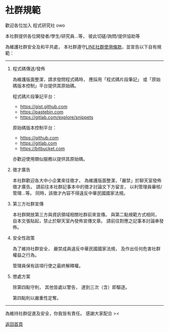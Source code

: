 # 社群規範

歡迎各位加入 程式研究社 owo

本社群提供各位開發者/學生/研究員...等，
彼此切磋/詢問/提供協助等

為維護社群安全及和平共處，
本社群遵守[LINE社群使用條款](http://official-blog.line.me/tw/archives/82859412.html)，並宣告以下自有規範：

***

1. 程式碼傳送/發佈

    為維護版面整潔，請求發問程式碼時，
    應採用「程式碼片段筆記」
    或「原始碼版本控制」平台提供其原始碼。

    程式碼片段筆記平台：
    - <https://gist.github.com>
    - <https://pastebin.com>
    - <https://gitlab.com/explore/snippets>

    原始碼版本控制平台：
    - <https://github.com>
    - <https://gitlab.com>
    - <https://bitbucket.com>

    亦歡迎使用類似服務以提供其原始碼。

2. 徵才廣告

    本社群歡迎各大中小企業來往徵才。
    為維護版面整潔，「嚴禁」於聊天室發佈徵才廣告。
    請前往本社群記事本中的徵才討論文下方留言，
    以利管理員審核/管理...等。
    同時，該徵才內容不得違反中華民國國家法規。

3. 第三方社群宣傳

    本社群開放第三方與資訊領域相關社群前來宣傳。
    與第二點規範方式相同，
    自本文張貼起，禁止於聊天室內發佈宣傳文章。
    請前往對應之記事本討論串發佈。

4. 安全性政策

    為了維持社群安全，
    嚴禁成員違反中華民國國家法規，
    及作出任何危害社群權益之行為。

    管理員保有該項行使之最終解釋權。

5. 懲處方案

    除第四點守則，
    其他皆處以警告，
    達到三次（含）即驅逐。

    第四點則以嚴重性定奪。

***

為維持社群促進及安全，你我皆有責任。
感謝大家配合 ><

[返回首頁](README.md)
